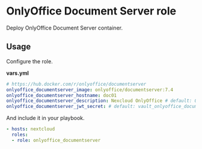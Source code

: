 # OnlyOffice Document Server role

Deploy OnlyOffice Document Server container.

## Usage

Configure the role.

**vars.yml**

```yml
# https://hub.docker.com/r/onlyoffice/documentserver
onlyoffice_documentserver_image: onlyoffice/documentserver:7.4
onlyoffice_documentserver_hostname: doc01
onlyoffice_documentserver_description: Nexcloud OnlyOffice # default: OnlyOffice Document Server
onlyoffice_documentserver_jwt_secret: # default: vault_onlyoffice_documentserver_jwt_secret
```

And include it in your playbook.

```yml
- hosts: nextcloud
  roles:
  - role: onlyoffice_documentserver
```
